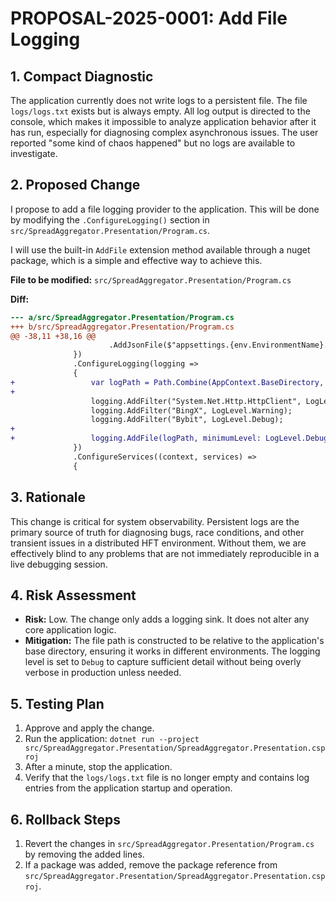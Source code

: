 # PROPOSAL-2025-0001: Add File Logging

## 1. Compact Diagnostic
The application currently does not write logs to a persistent file. The file `logs/logs.txt` exists but is always empty. All log output is directed to the console, which makes it impossible to analyze application behavior after it has run, especially for diagnosing complex asynchronous issues. The user reported "some kind of chaos happened" but no logs are available to investigate.

## 2. Proposed Change
I propose to add a file logging provider to the application. This will be done by modifying the `.ConfigureLogging()` section in `src/SpreadAggregator.Presentation/Program.cs`.

I will use the built-in `AddFile` extension method available through a nuget package, which is a simple and effective way to achieve this.

**File to be modified:** `src/SpreadAggregator.Presentation/Program.cs`

**Diff:**
```diff
--- a/src/SpreadAggregator.Presentation/Program.cs
+++ b/src/SpreadAggregator.Presentation/Program.cs
@@ -38,11 +38,16 @@
                      .AddJsonFile($"appsettings.{env.EnvironmentName}.json", true, true);
              })
              .ConfigureLogging(logging =>
              {
+                 var logPath = Path.Combine(AppContext.BaseDirectory, "logs", "logs.txt");
+ 
                  logging.AddFilter("System.Net.Http.HttpClient", LogLevel.Warning);
                  logging.AddFilter("BingX", LogLevel.Warning);
                  logging.AddFilter("Bybit", LogLevel.Debug);
+ 
+                 logging.AddFile(logPath, minimumLevel: LogLevel.Debug, outputTemplate: "{Timestamp:yyyy-MM-dd HH:mm:ss.fff zzz} [{Level:u3}] {Message:lj}{NewLine}{Exception}");
              })
              .ConfigureServices((context, services) =>
              {

```

## 3. Rationale
This change is critical for system observability. Persistent logs are the primary source of truth for diagnosing bugs, race conditions, and other transient issues in a distributed HFT environment. Without them, we are effectively blind to any problems that are not immediately reproducible in a live debugging session.

## 4. Risk Assessment
- **Risk:** Low. The change only adds a logging sink. It does not alter any core application logic.
- **Mitigation:** The file path is constructed to be relative to the application's base directory, ensuring it works in different environments. The logging level is set to `Debug` to capture sufficient detail without being overly verbose in production unless needed.

## 5. Testing Plan
1. Approve and apply the change.
2. Run the application: `dotnet run --project src/SpreadAggregator.Presentation/SpreadAggregator.Presentation.csproj`
3. After a minute, stop the application.
4. Verify that the `logs/logs.txt` file is no longer empty and contains log entries from the application startup and operation.

## 6. Rollback Steps
1. Revert the changes in `src/SpreadAggregator.Presentation/Program.cs` by removing the added lines.
2. If a package was added, remove the package reference from `src/SpreadAggregator.Presentation/SpreadAggregator.Presentation.csproj`.